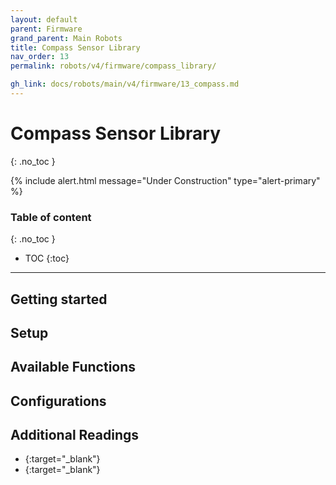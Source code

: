 ```yaml
---
layout: default
parent: Firmware
grand_parent: Main Robots
title: Compass Sensor Library
nav_order: 13
permalink: robots/v4/firmware/compass_library/

gh_link: docs/robots/main/v4/firmware/13_compass.md
---
```


# Compass Sensor Library
{: .no_toc }

{% include alert.html message="Under Construction" type="alert-primary" %}

### Table of content
{: .no_toc }
- TOC
{:toc}

----
## Getting started


## Setup


## Available Functions


##  Configurations


## Additional Readings

- [](){:target="_blank"}
- [](){:target="_blank"}
